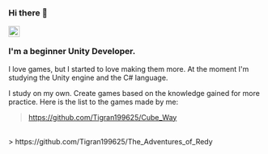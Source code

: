 ### Hi there 👋

<a href="https://www.linkedin.com/in/tigran-avagyan-483864236/">
  <img align="left" alt="Abhishek's LinkedIN" width="22px" src="https://raw.githubusercontent.com/peterthehan/peterthehan/master/assets/linkedin.svg" />
</a>

<br />

### I'm a beginner Unity Developer. 

I love games, but I started to love making them more.
At the moment I'm studying the Unity engine and the C# language.

I study on my own. Create games based on the knowledge gained for more practice.
Here is the list to the games made by me:
<br />
>  https://github.com/Tigran199625/Cube_Way
<br />
>  https://github.com/Tigran199625/The_Adventures_of_Redy
